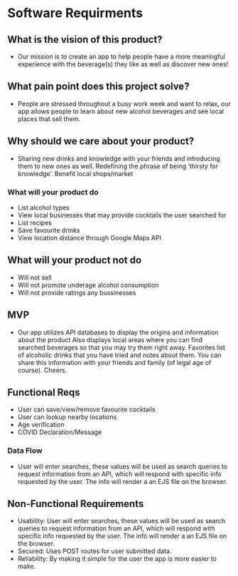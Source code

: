 # Software Requirments

## What is the vision of this product?

- Our mission is to create an app to help people have a more meaningful experience with the beverage(s) they like as well as discover new ones!

## What pain point does this project solve?

- People are stressed throughout a busy work week and want to relax, our app allows people to learn about new alcohol beverages and see local places that sell them.

## Why should we care about your product?

- Sharing new drinks and knowledge with your friends and introducing them to new ones as well. Redefining the phrase of being ’thirsty for knowledge’. Benefit local shops/market

### What will your product do

- List alcohol types
- View local businesses that may provide cocktails the user searched for
- List recipes
- Save favourite drinks
- View location distance through Google Maps API

## What will your product not do

- Will not sell
- Will not promote underage alcohol consumption
- Will not provide ratings any bussinesses

## MVP

- Our app utilizes API databases to display the origins and information about the product
Also displays local areas where you can find searched beverages so that you may try them right away. Favorites list of alcoholic drinks that you have tried and notes about them. You can share this information with your friends and family (of legal age of course). Cheers.

## Functional Reqs

- User can save/view/remove favourite cocktails
- User can lookup nearby locations
- Age verification
- COVID Declaration/Message

### Data Flow

- User will enter searches, these values will be used as search queries to request information from an API, which will respond with specific info requested by the user. The info will render a an EJS file on the browser.

## Non-Functional Requirements

- Usability: User will enter searches, these values will be used as search queries to request information from an API, which will respond with specific info requested by the user. The info will render a an EJS file on the browser.
- Secured: Uses POST routes for user submitted data.
- Reliability: By making it simple for the user the app is more easier to make.
